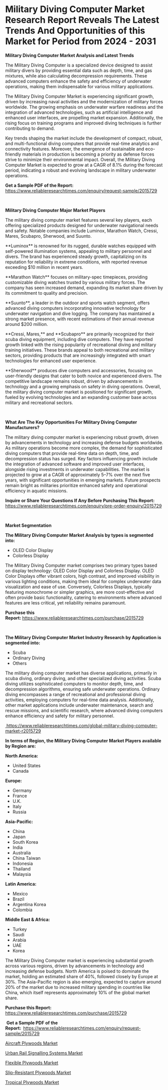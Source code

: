 <p><h1>Military Diving Computer Market Research Report Reveals The Latest Trends And Opportunities of this Market for Period from 2024 - 2031</h1></p><p><strong>Military Diving Computer Market Analysis and Latest Trends</strong></p>
<p><p>The Military Diving Computer is a specialized device designed to assist military divers by providing essential data such as depth, time, and gas mixtures, while also calculating decompression requirements. These advanced computers enhance the safety and efficiency of underwater operations, making them indispensable for various military applications.</p><p>The Military Diving Computer Market is experiencing significant growth, driven by increasing naval activities and the modernization of military forces worldwide. The growing emphasis on underwater warfare readiness and the integration of advanced technologies, such as artificial intelligence and enhanced user interfaces, are propelling market expansion. Additionally, the rising focus on training programs and improved diving techniques is further contributing to demand.</p><p>Key trends shaping the market include the development of compact, robust, and multi-functional diving computers that provide real-time analytics and connectivity features. Moreover, the emergence of sustainable and eco-friendly materials in production is becoming a priority as defense forces strive to minimize their environmental impact. Overall, the Military Diving Computer Market is expected to grow at a CAGR of 8.1% during the forecast period, indicating a robust and evolving landscape in military underwater operations.</p></p>
<p><strong>Get a Sample PDF of the Report:&nbsp;</strong> <a href="https://www.reliableresearchtimes.com/enquiry/request-sample/2015729?utm_campaign=1612&utm_medium=2&utm_source=Github&utm_content=ia&utm_term=27102024&utm_id=military-diving-computer">https://www.reliableresearchtimes.com/enquiry/request-sample/2015729</a></p>
<p>&nbsp;</p>
<p><strong>Military Diving Computer Major Market Players</strong></p>
<p><p>The military diving computer market features several key players, each offering specialized products designed for underwater navigational needs and safety. Notable companies include Luminox, Marathon Watch, Cressi, Mares, Scubapro, Sherwood, and Suunto.</p><p>**Luminox** is renowned for its rugged, durable watches equipped with self-powered illumination systems, appealing to military personnel and divers. The brand has experienced steady growth, capitalizing on its reputation for reliability in extreme conditions, with reported revenue exceeding $10 million in recent years.</p><p>**Marathon Watch** focuses on military-spec timepieces, providing customizable diving watches trusted by various military forces. The company has seen increased demand, expanding its market share driven by its commitment to quality and precision.</p><p>**Suunto**, a leader in the outdoor and sports watch segment, offers advanced diving computers incorporating innovative technology for underwater navigation and dive logging. The company has maintained a strong market presence, with recent estimations of their annual revenue around $200 million.</p><p>**Cressi, Mares,** and **Scubapro** are primarily recognized for their scuba diving equipment, including dive computers. They have reported growth linked with the rising popularity of recreational diving and military training initiatives. These brands appeal to both recreational and military sectors, providing products that are increasingly integrated with smart technologies for enhanced user experience.</p><p>**Sherwood** produces dive computers and accessories, focusing on user-friendly designs that cater to both novice and experienced divers. The competitive landscape remains robust, driven by advancements in technology and a growing emphasis on safety in diving operations. Overall, the military diving computer market is positioned for significant growth, fueled by evolving technologies and an expanding customer base across military and recreational sectors.</p></p>
<p>&nbsp;</p>
<p><strong>What Are The Key Opportunities For Military Diving Computer Manufacturers?</strong></p>
<p><p>The military diving computer market is experiencing robust growth, driven by advancements in technology and increasing defense budgets worldwide. As military operations become more complex, the demand for sophisticated diving computers that provide real-time data on depth, time, and decompression status has surged. Key factors influencing growth include the integration of advanced software and improved user interfaces, alongside rising investments in underwater capabilities. The market is projected to grow at a CAGR of approximately 5–7% over the next five years, with significant opportunities in emerging markets. Future prospects remain bright as militaries prioritize enhanced safety and operational efficiency in aquatic missions.</p></p>
<p><strong>Inquire or Share Your Questions If Any Before Purchasing This Report:</strong> <a href="https://www.reliableresearchtimes.com/enquiry/pre-order-enquiry/2015729?utm_campaign=1612&utm_medium=2&utm_source=Github&utm_content=ia&utm_term=27102024&utm_id=military-diving-computer">https://www.reliableresearchtimes.com/enquiry/pre-order-enquiry/2015729</a></p>
<p>&nbsp;</p>
<p><strong>Market Segmentation</strong></p>
<p><strong>The Military Diving Computer Market Analysis by types is segmented into:</strong></p>
<p><ul><li>OLED Color Display</li><li>Colorless Display</li></ul></p>
<p><p>The Military Diving Computer market comprises two primary types based on display technology: OLED Color Display and Colorless Display. OLED Color Displays offer vibrant colors, high contrast, and improved visibility in various lighting conditions, making them ideal for complex underwater data visualization and ease of use. Conversely, Colorless Displays, typically featuring monochrome or simpler graphics, are more cost-effective and often provide basic functionality, catering to environments where advanced features are less critical, yet reliability remains paramount.</p></p>
<p><strong>Purchase this Report:&nbsp;</strong><a href="https://www.reliableresearchtimes.com/purchase/2015729?utm_campaign=1612&utm_medium=2&utm_source=Github&utm_content=ia&utm_term=27102024&utm_id=military-diving-computer">https://www.reliableresearchtimes.com/purchase/2015729</a></p>
<p>&nbsp;</p>
<p><strong>The Military Diving Computer Market Industry Research by Application is segmented into:</strong></p>
<p><ul><li>Scuba</li><li>Ordinary Diving</li><li>Others</li></ul></p>
<p><p>The military diving computer market has diverse applications, primarily in scuba diving, ordinary diving, and other specialized diving activities. Scuba diving utilizes sophisticated computers to monitor depth, time, and decompression algorithms, ensuring safe underwater operations. Ordinary diving encompasses a range of recreational and professional diving activities, employing computers for real-time data analysis. Additionally, other market applications include underwater maintenance, search and rescue missions, and scientific research, where advanced diving computers enhance efficiency and safety for military personnel.</p></p>
<p><a href="https://www.reliableresearchtimes.com/global-military-diving-computer-market-r2015729?utm_campaign=1612&utm_medium=2&utm_source=Github&utm_content=ia&utm_term=27102024&utm_id=military-diving-computer">&nbsp;https://www.reliableresearchtimes.com/global-military-diving-computer-market-r2015729</a></p>
<p><strong>In terms of Region, the Military Diving Computer Market Players available by Region are:</strong></p>
<p>
    <p> <strong> North America: </strong>
        <ul>
            <li>United States</li>
            <li>Canada</li>
        </ul>
        </p> 
    <p> <strong> Europe: </strong>
        <ul>
            <li>Germany</li>
            <li>France</li>
            <li>U.K.</li>
            <li>Italy</li>
            <li>Russia</li>
        </ul>
        </p> 
    <p> <strong> Asia-Pacific: </strong>
        <ul>
            <li>China</li>
            <li>Japan</li>
            <li>South Korea</li>
            <li>India</li>
            <li>Australia</li>
            <li>China Taiwan</li>
            <li>Indonesia</li>
            <li>Thailand</li>
            <li>Malaysia</li>
        </ul>
        </p> 
    <p> <strong> Latin America: </strong>
        <ul>
            <li>Mexico</li>
            <li>Brazil</li>
            <li>Argentina Korea</li>
            <li>Colombia</li>
        </ul>
        </p> 
    <p> <strong> Middle East & Africa: </strong>
        <ul>
            <li>Turkey</li>
            <li>Saudi</li>
            <li>Arabia</li>
            <li>UAE</li>
            <li>Korea</li>
        </ul>
    </p>
    </p>
<p><p>The Military Diving Computer market is experiencing substantial growth across various regions, driven by advancements in technology and increasing defense budgets. North America is poised to dominate the market, holding an estimated share of 40%, followed closely by Europe at 30%. The Asia-Pacific region is also emerging, expected to capture around 20% of the market due to increased military spending in countries like China, which itself represents approximately 10% of the global market share.</p></p>
<p><strong>Purchase this Report: </strong><a href="https://www.reliableresearchtimes.com/purchase/2015729?utm_campaign=1612&utm_medium=2&utm_source=Github&utm_content=ia&utm_term=27102024&utm_id=military-diving-computer">https://www.reliableresearchtimes.com/purchase/2015729</a></p>
<p>&nbsp;<strong>Get a Sample PDF of the Report:&nbsp;&nbsp;</strong><a href="https://www.reliableresearchtimes.com/enquiry/request-sample/2015729?utm_campaign=1612&utm_medium=2&utm_source=Github&utm_content=ia&utm_term=27102024&utm_id=military-diving-computer">https://www.reliableresearchtimes.com/enquiry/request-sample/2015729</a></p>
<p><strong></strong></p>
<p><p><a href="https://www.linkedin.com/pulse/future-ready-strategic-insights-global-aircraft-plywoods-gu2of?utm_campaign=1612&utm_medium=2&utm_source=Github&utm_content=ia&utm_term=27102024&utm_id=military-diving-computer">Aircraft Plywoods Market</a></p><p><a href="https://www.linkedin.com/pulse/urban-rail-signalling-systems-market-forecasts-trends-impact-analysis-1u6nf?utm_campaign=1612&utm_medium=2&utm_source=Github&utm_content=ia&utm_term=27102024&utm_id=military-diving-computer">Urban Rail Signalling Systems Market</a></p><p><a href="https://www.linkedin.com/pulse/flexible-plywoods-market-outlook-current-assessment-future-dg3df?utm_campaign=1612&utm_medium=2&utm_source=Github&utm_content=ia&utm_term=27102024&utm_id=military-diving-computer">Flexible Plywoods Market</a></p><p><a href="https://www.linkedin.com/pulse/sustainability-trends-slip-resistant-plywoods-industry-ugwhf?utm_campaign=1612&utm_medium=2&utm_source=Github&utm_content=ia&utm_term=27102024&utm_id=military-diving-computer">Slip-Resistant Plywoods Market</a></p><p><a href="https://www.linkedin.com/pulse/global-tropical-plywoods-market-focus-product-type-below-gbcvf?utm_campaign=1612&utm_medium=2&utm_source=Github&utm_content=ia&utm_term=27102024&utm_id=military-diving-computer">Tropical Plywoods Market</a></p></p>